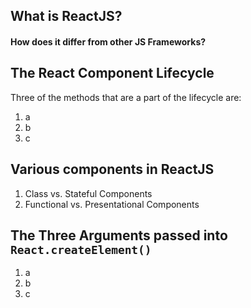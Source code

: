 ## What is ReactJS?

#### How does it differ from other JS Frameworks?


## The React Component Lifecycle
Three of the methods that are a part of the lifecycle are:
1. a
2. b
3. c

## Various components in ReactJS
1. Class vs. Stateful Components
2. Functional vs. Presentational Components

## The Three Arguments passed into `React.createElement()`
1. a
2. b
3. c
